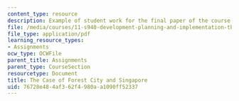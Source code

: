 ```yaml
---
content_type: resource
description: Example of student work for the final paper of the course.
file: /media/courses/11-s940-development-planning-and-implementation-the-dialectic-of-theory-and-practice-fall-2015/76728e484af362f4980aa1090ff52337_MIT11_S940F15_FinalPaper.pdf
file_type: application/pdf
learning_resource_types:
- Assignments
ocw_type: OCWFile
parent_title: Assignments
parent_type: CourseSection
resourcetype: Document
title: The Case of Forest City and Singapore
uid: 76728e48-4af3-62f4-980a-a1090ff52337
---
```


